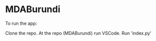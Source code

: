 # MDABurundi

To run the app:

Clone the repo.
At the repo (MDABurundi) run VSCode. 
Run 'index.py'
